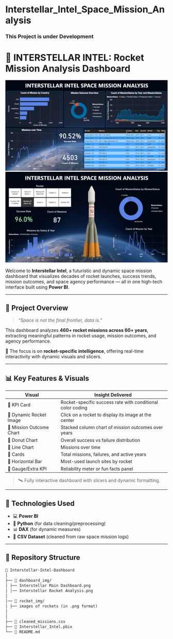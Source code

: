 # Interstellar_Intel_Space_Mission_Analysis

### This Project is under Development

# 🚀 INTERSTELLAR INTEL: Rocket Mission Analysis Dashboard

![Dashboard Screenshot](https://github.com/SohamParsodkar19/Interstellar_Intel_Space_Mission_Analysis/blob/main/dashboard_img/Interstellar%20Main%20Dashboard.png)
![Dashboard Screenshot](https://github.com/SohamParsodkar19/Interstellar_Intel_Space_Mission_Analysis/blob/main/dashboard_img/Interstellar%20Rocket%20Analysis.png)

Welcome to **Interstellar Intel**, a futuristic and dynamic space mission dashboard that visualizes decades of rocket launches, success trends, mission outcomes, and space agency performance — all in one high-tech interface built using **Power BI**.

---

## 🌌 Project Overview

> _“Space is not the final frontier, data is.”_

This dashboard analyzes **460+ rocket missions across 60+ years**, extracting meaningful patterns in rocket usage, mission outcomes, and agency performance.

🔭 The focus is on **rocket-specific intelligence**, offering real-time interactivity with dynamic visuals and slicers.

---

## 📊 Key Features & Visuals

| Visual                     | Insight Delivered                                           |
|---------------------------|-------------------------------------------------------------|
| 🔹 KPI Card               | Rocket-specific success rate with conditional color coding  |
| 🔹 Dynamic Rocket Image   | Click on a rocket to display its image at the center        |
| 🔹 Mission Outcome Chart  | Stacked column chart of mission outcomes over years         |
| 🔹 Donut Chart            | Overall success vs failure distribution                     |
| 🔹 Line Chart             | Missions over time                                          |
| 🔹 Cards                  | Total missions, failures, and active years                  |
| 🔹 Horizontal Bar         | Most-used launch sites by rocket                            |
| 🔹 Gauge/Extra KPI        | Reliability meter or fun facts panel                        |

> 🛰️ Fully interactive dashboard with slicers and dynamic formatting.

---

## 🧠 Technologies Used

- 💻 **Power BI**
- 🐍 **Python** (for data cleaning/preprocessing)
- 📊 **DAX** (for dynamic measures)
- 📁 **CSV Dataset** (cleaned from raw space mission logs)

---

## 📁 Repository Structure
```
📂 Interstellar-Intel-Dashboard
│
├── 📁 dashboard_img/
│ ├── Interstellar Main Dashboard.png
│ │── Interstellar Rocket Analysis.png
│ 
│── 📁 rocket_img/ 
│ ├── images of rockets (in .png format)
│
│
├── 📄 cleaned_missions.csv
├── 📄 Interstellar_Intel.pbix
└── 📄 README.md 
```
